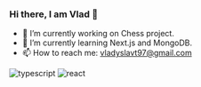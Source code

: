 ### Hi there, I am Vlad 👋

- 🔭 I’m currently working on Chess project.
- 🌱 I’m currently learning Next.js and MongoDB.
- 📫 How to reach me: vladyslavt97@gmail.com

![typescript](https://user-images.githubusercontent.com/85371429/216625607-0528e2b5-1280-476e-9dc9-692fa629fa6e.png)
![react](https://user-images.githubusercontent.com/85371429/216625679-e799901f-9262-452c-b3b1-b05372d87c6e.png)

